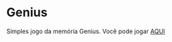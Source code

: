 # Genius

Simples jogo da memória Genius.
Você pode jogar <a href="https://lucaspeixotg.github.io/genius/">AQUI</a>
